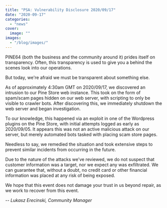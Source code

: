 ```yaml
---
title: "PSA: Vulnerability Disclosure 2020/09/17"
date: "2020-09-17"
categories: 
  - "news"
cover: 
  image: ""
images:
  - "/blog/images/"
---
```


PINE64 (both the business and the community around it) prides itself on transparency. Often, this transparency is used to give you a behind the scenes look into our operations. 

But today, we're afraid we must be transparent about something else.

As of approximately 4:30am GMT on 2020/09/17, we discovered an intrusion to our Pine Store web instance. This took on the form of spam/scam pages hidden on our web server, with scripting to only be visible to crawler bots. After discovering this, we immediately shutdown the web server and began investigation.  

To our knowledge, this happened via an exploit in one of the Wordpress plugins on the Pine Store, with initial attempts logged as early as 2020/09/05. It appears this was not an active malicious attack on our server, but merely automated bots tasked with placing scam store pages. 

Needless to say, we remedied the situation and took extensive steps to prevent similar incidents from occurring in the future. 

Due to the nature of the attacks we’ve reviewed, we do not suspect that customer information was a target, nor we expect any was exfiltrated. We can guarantee that, without a doubt, no credit card or other financial information was placed at any risk of being exposed. 

We hope that this event does not damage your trust in us beyond repair, as we work to recover from this event.

_\-- Lukasz Erecinski, Community Manager_
